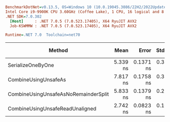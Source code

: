 ``` ini

BenchmarkDotNet=v0.13.5, OS=Windows 10 (10.0.19045.3086/22H2/2022Update)
Intel Core i9-9900K CPU 3.60GHz (Coffee Lake), 1 CPU, 16 logical and 8 physical cores
.NET SDK=7.0.302
  [Host]     : .NET 7.0.5 (7.0.523.17405), X64 RyuJIT AVX2
  Job-KSWMMW : .NET 7.0.5 (7.0.523.17405), X64 RyuJIT AVX2

Runtime=.NET 7.0  Toolchain=net70  

```
|                               Method |     Mean |     Error |    StdDev |   Median | Ratio | RatioSD | Code Size | Allocated | Alloc Ratio |
|------------------------------------- |---------:|----------:|----------:|---------:|------:|--------:|----------:|----------:|------------:|
|                    SerializeOneByOne | 5.339 ns | 0.1371 ns | 0.3232 ns | 5.227 ns |  1.00 |    0.00 |     146 B |         - |          NA |
|                 CombineUsingUnsafeAs | 7.817 ns | 0.1758 ns | 0.3345 ns | 7.770 ns |  1.45 |    0.10 |     519 B |         - |          NA |
| CombineUsingUnsafeAsNoRemainderSplit | 5.833 ns | 0.1379 ns | 0.2556 ns | 5.796 ns |  1.09 |    0.07 |     340 B |         - |          NA |
|      CombineUsingUnsafeReadUnaligned | 2.742 ns | 0.0823 ns | 0.1011 ns | 2.733 ns |  0.51 |    0.03 |     263 B |         - |          NA |
